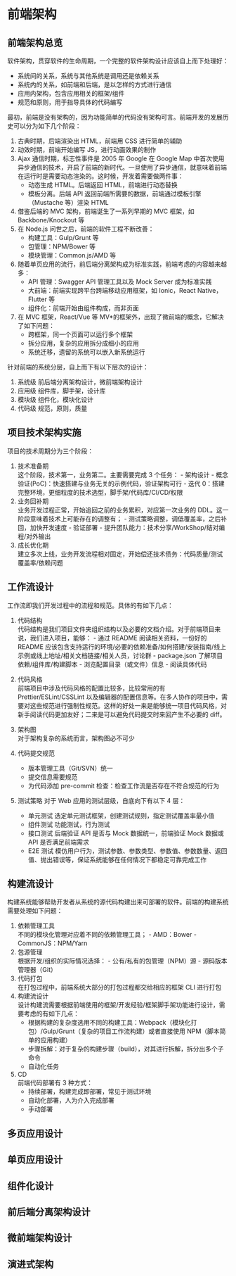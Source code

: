 # 前端架构

## 前端架构总览

软件架构，贯穿软件的生命周期，一个完整的软件架构设计应该自上而下处理好：

- 系统间的关系，系统与其他系统是调用还是依赖关系
- 系统内的关系，如前端和后端，是以怎样的方式进行通信
- 应用内架构，包含应用相关的框架/组件
- 规范和原则，用于指导具体的代码编写

最初，前端是没有架构的，因为功能简单的代码没有架构可言。前端开发的发展历史可以分为如下几个阶段：

1. 古典时期，后端渲染出 HTML，前端用 CSS 进行简单的辅助
2. 动效时期，前端开始编写 JS，进行动画效果的制作
3. Ajax 通信时期，标志性事件是 2005 年 Google 在 Google Map 中首次使用异步通信的技术，开启了前端的新时代。一旦使用了异步通信，就意味着前端在运行时是需要动态渲染的。这时候，开发着需要做两件事：
   - 动态生成 HTML。后端返回 HTML，前端进行动态替换
   - 模板分离。后端 API 返回前端所需要的数据，前端通过模板引擎（Mustache 等）渲染 HTML
4. 借鉴后端的 MVC 架构，前端诞生了一系列早期的 MVC 框架，如 Backbone/Knockout 等
5. 在 Node.js 问世之后，前端的软件工程不断改善：
   - 构建工具：Gulp/Grunt 等
   - 包管理：NPM/Bower 等
   - 模块管理：Common.js/AMD 等
6. 随着单页应用的流行，前后端分离架构成为标准实践，前端考虑的内容越来越多：
   - API 管理：Swagger API 管理工具以及 Mock Server 成为标准实践
   - 大前端：前端实现跨平台跨端移动应用框架，如 Ionic，React Native，Flutter 等
   - 组件化：前端开始由组件构成，而非页面
7. 在 MVC 框架，React/Vue 等 MV\*的框架外，出现了微前端的概念，它解决了如下问题：
   - 跨框架，同一个页面可以运行多个框架
   - 拆分应用，复杂的应用拆分成细小的应用
   - 系统迁移，遗留的系统可以嵌入新系统运行

针对前端的系统分层，自上而下有以下层次的设计：

1. 系统级
   前后端分离架构设计，微前端架构设计
2. 应用级
   组件库，脚手架，设计库
3. 模块级
   组件化，模块化设计
4. 代码级
   规范，原则，质量

## 项目技术架构实施

项目的技术周期分为三个阶段：

1. 技术准备期  
   这个阶段，技术第一，业务第二。主要需要完成 3 个任务： - 架构设计 - 概念验证(PoC)：快速搭建与业务无关的示例代码，验证架构可行 - 迭代 0：搭建完整环境，更细粒度的技术选型，脚手架/代码库/CI/CD/权限
2. 业务回补期  
   业务开发过程正常，开始追回之前的业务累积，对应第一次业务的 DDL。这一阶段意味着技术上可能存在的调整有； - 测试策略调整，调低覆盖率，之后补回，加快开发速度 - 验证部署 - 提升团队能力：技术分享/WorkShop/结对编程/对外输出
3. 成长优化期  
   建立多次上线，业务开发流程相对固定，开始偿还技术债务：代码质量/测试覆盖率/依赖问题

## 工作流设计

工作流即我们开发过程中的流程和规范。具体的有如下几点：

1. 代码结构  
   代码结构是我们项目文件夹组织结构以及必要的文档介绍。对于前端项目来说，我们进入项目，能够： - 通过 README 阅读相关资料，一份好的 README 应该包含支持运行的环境/必要的依赖准备/如何搭建/安装指南/线上示例或线上地址/相关文档链接/相关人员，讨论群 - package.json 了解项目依赖/组件库/构建脚本 - 浏览配置目录（或文件）信息 - 阅读具体代码

2. 代码风格  
   前端项目中涉及代码风格的配置比较多，比较常用的有 Prettier/ESLint/CSSLint 以及编辑器的配置信息等。在多人协作的项目中，需要对这些规范进行强制性规范。这样的好处一来是能够统一项目代码风格，对新手阅读代码更加友好；二来是可以避免代码提交时来回产生不必要的 diff。

3. 架构图  
   对于架构复杂的系统而言，架构图必不可少

4. 代码提交规范

   - 版本管理工具（Git/SVN）统一
   - 提交信息需要规范
   - 为代码添加 pre-commit 检查：检查工作流是否存在不符合规范的行为

5. 测试策略
   对于 Web 应用的测试层级，自底向下有以下 4 层：

   - 单元测试
     选定单元测试框架，创建测试规则，指定测试覆盖率最小值
   - 组件测试
     功能测试，行为测试
   - 接口测试
     后端验证 API 是否与 Mock 数据统一，前端验证 Mock 数据或 API 是否满足前端需求
   - E2E 测试
     模仿用户行为，测试参数、参数类型、参数值、参数数量、返回值、抛出错误等，保证系统能够在任何情况下都稳定可靠完成工作

## 构建流设计

构建系统能够帮助开发者从系统的源代码构建出来可部署的软件。前端的构建系统需要处理如下问题：

1. 依赖管理工具  
   不同的模块化管理对应着不同的依赖管理工具； - AMD：Bower - CommonJS：NPM/Yarn
2. 包源管理  
   根据开发/组织的实际情况选择： - 公有/私有的包管理（NPM）源 - 源码版本管理器（Git）
3. 代码打包  
   在打包过程中，前端系统大部分的打包过程都交给相应的框架 CLI 进行打包
4. 构建流设计  
   设计构建流需要根据前端使用的框架/开发经验/框架脚手架功能进行设计，需要考虑的有如下几点：
   - 根据构建的复杂度选用不同的构建工具：Webpack（模块化打包）/Gulp/Grunt（复杂的项目工作流构建）或者直接使用 NPM（脚本简单的应用构建）
   - 步骤拆解：对于复杂的构建步骤（build），对其进行拆解，拆分出多个子命令
   - 自动化任务
5. CD  
   前端代码部署有 3 种方式：  
    - 持续部署，构建完成即部署，常见于测试环境  
    - 自动化部署，人为介入完成部署  
    - 手动部署

## 多页应用设计

## 单页应用设计

## 组件化设计

## 前后端分离架构设计

## 微前端架构设计

## 演进式架构
